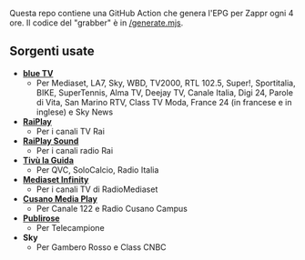 Questa repo contiene una GitHub Action che genera l'EPG per Zappr ogni 4 ore. Il codice del "grabber" è in [/generate.mjs](/generate.mjs).

## Sorgenti usate
- **[blue TV](https://tv.blue.ch)**
    - Per Mediaset, LA7, Sky, WBD, TV2000, RTL 102.5, Super!, Sportitalia, BIKE, SuperTennis, Alma TV, Deejay TV, Canale Italia, Digi 24, Parole di Vita, San Marino RTV, Class TV Moda, France 24 (in francese e in inglese) e Sky News
- **[RaiPlay](https://raiplay.it)**
    - Per i canali TV Rai
- **[RaiPlay Sound](https://raiplaysound.it)**
    - Per i canali radio Rai
- **[Tivù la Guida](https://tivu.tv)**
    - Per QVC, SoloCalcio, Radio Italia
- **[Mediaset Infinity](https://mediasetinfinity.mediaset.it)**
    - Per i canali TV di RadioMediaset
- **[Cusano Media Play](https://cusanomediaplay.it)**
    - Per Canale 122 e Radio Cusano Campus
- **[Publirose](https://publirose.it)**
    - Per Telecampione
- **Sky**
    - Per Gambero Rosso e Class CNBC